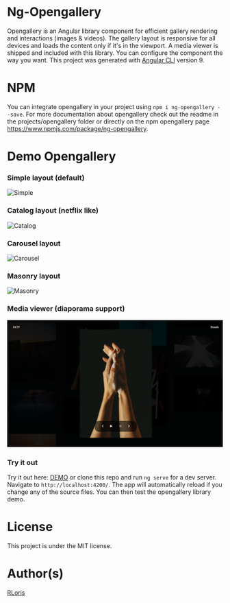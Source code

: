 
# Ng-Opengallery

Opengallery is an Angular library component for efficient gallery rendering and interactions (images & videos). The gallery layout is responsive for all devices and loads the content only if it's in the viewport. A media viewer is shipped and included with this library. You can configure the component the way you want. This project was generated with [Angular CLI](https://github.com/angular/angular-cli) version 9.

# NPM

You can integrate opengallery in your project using `npm i ng-opengallery --save`. For more documentation about opengallery check out the readme in the projects/opengallery folder or directly on the npm opengallery page https://www.npmjs.com/package/ng-opengallery.

# Demo Opengallery

### Simple layout (default)
![Simple](./assets/opengallery-simple-layout.png)
### Catalog layout (netflix like)
![Catalog](./assets/opengallery-catalog-layout.png)
### Carousel layout
![Carousel](./assets/opengallery-carousel-layout.png)
### Masonry layout
![Masonry](./assets/opengallery-masonry-layout.png)
### Media viewer (diaporama support)
![Viewer](./assets/opengallery-viewer.png)

### Try it out
Try it out here: [DEMO](https://rloris.github.io/lib-ng-opengallery/) or clone this repo and run `ng serve` for a dev server. Navigate to `http://localhost:4200/`. The app will automatically reload if you change any of the source files. You can then test the opengallery library demo.

# License

This project is under the MIT license.

# Author(s)

[RLoris](https://github.com/RLoris)